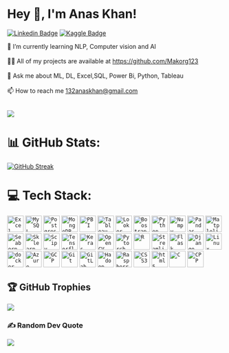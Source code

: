 # Hey 👋, I'm Anas Khan!

[![Linkedin Badge](https://img.shields.io/badge/-LinkedIn-0e76a8?style=flat-square&logo=Linkedin&logoColor=white)](https://linkedin.com/in/mohammed-anas-khan-ab91531a4)
[![Kaggle Badge](https://img.shields.io/badge/-Kaggle-20beff?style=flat-square&logo=Kaggle&logoColor=white)](https://www.kaggle.com/fiq423ubf)


🌱 I’m currently learning NLP, Computer vision and AI<br><br>👨‍💻 All of my projects are available at https://github.com/Makorg123<br><br>💬 Ask me about ML, DL, Excel,SQL, Power Bi, Python, Tableau<br><br>📫 How to reach me 132anaskhan@gmail.com<br><br>

[![](https://visitcount.itsvg.in/api?id=Makorg123&icon=5&color=0)](https://visitcount.itsvg.in)


# 📊 GitHub Stats:
[![GitHub Streak](https://streak-stats.demolab.com?user=Makorg123&theme=default)](https://git.io/streak-stats)<br/>

# 💻 Tech Stack:

  <code><img height = "38" src ='https://www.logo.wine/a/logo/Microsoft_Excel/Microsoft_Excel-Logo.wine.svg' alt = 'Excel'></code>
 <code><img height = "38" src ='https://profilinator.rishav.dev/skills-assets/mysql-original-wordmark.svg' alt = 'MySQL'></code>
 <code><img height = "38" src ='https://profilinator.rishav.dev/skills-assets/postgresql-original-wordmark.svg' alt = 'Postgresql'></code> 
  <code><img height = "38" src ='https://profilinator.rishav.dev/skills-assets/mongodb-original-wordmark.svg' alt = 'MongoDB'></code>
  <code><img height = "38" src ='https://profilinator.rishav.dev/skills-assets/powerbi.png' alt = 'PBI'></code>
 <code><img height = "38" src ='https://profilinator.rishav.dev/skills-assets/tableau.svg' alt = 'Tableau'></code>
  <code><img height = "38" src = 'https://ahana.io/wp-content/uploads/2021/04/looker_logo_meta_v0005.png' alt = 'Looker'></code>
  <code><img height = "38" src = 'https://bootstrapstudio.io/assets/img/logo.png' alt = 'Boostrap Studio'></code>
  <code><img height = "38" src ='https://profilinator.rishav.dev/skills-assets/python-original.svg' alt = 'Python'></code>
  <code><img height = "38" src = 'https://w7.pngwing.com/pngs/134/662/png-transparent-numpy-hd-logo.png' alt = 'Numpy'></code>
  <code><img height = "38" src = 'https://pandas.pydata.org/static/img/pandas.svg' alt ='Pandas'></code>
  <code><img height = "38" src = 'https://image.pngaaa.com/242/4152242-middle.png' alt ='Matplolib'></code>
  <code><img height = "38" src = 'https://seaborn.pydata.org/_images/logo-tall-lightbg.svg' alt ='Seaborn'></code>
  <code><img height = "38" src ='https://upload.wikimedia.org/wikipedia/commons/0/05/Scikit_learn_logo_small.svg' alt = 'Sklearn'></code>
  <code><img height = "38" src ='https://e7.pngegg.com/pngimages/665/534/png-clipart-scipy-numpy-python-scikit-learn-pip-others-miscellaneous-blue.png' alt ='Scipy'></code>
  <code><img height = "38" src ='https://profilinator.rishav.dev/skills-assets/tensorflow-icon.svg' alt = 'Tensorflow'></code>
  <code><img height = "38" src ='https://profilinator.rishav.dev/skills-assets/keras.png' alt = 'Keras'></code>
  <code><img height = "38" src ='https://profilinator.rishav.dev/skills-assets/opencv-icon.svg' alt = 'OpenCV'></code>
  <code><img height = "38" src ='https://profilinator.rishav.dev/skills-assets/pytorch-icon.svg' alt = 'Pytorch'></code>
  <code><img height = "38" src ='https://profilinator.rishav.dev/skills-assets/r.svg' alt = 'R'></code>
  <code><img height = "38" src = 'https://cdn.analyticsvidhya.com/wp-content/uploads/2021/06/39595st.jpeg' alt = 'Streamlit'></code>
  <code><img height = "38" src ='https://profilinator.rishav.dev/skills-assets/flask.png' alt = 'Flask'></code>
  <code><img height = "38" src ='https://profilinator.rishav.dev/skills-assets/django-original.svg' alt = 'Django'></code>
  <code><img height = "38" src ='https://profilinator.rishav.dev/skills-assets/linux-original.svg' alt = 'Linux'></code>
  <code><img height = "38" src ='https://profilinator.rishav.dev/skills-assets/docker-original-wordmark.svg' alt = 'docker'></code> 
  <code><img height = "38" src ='https://profilinator.rishav.dev/skills-assets/microsoft_azure-icon.svg' alt = 'Azure'></code>
  <code><img height = "38" src ='https://profilinator.rishav.dev/skills-assets/google_cloud-icon.svg'  alt = 'GCP'></code>
  <code><img height = "38" src ='https://profilinator.rishav.dev/skills-assets/git-scm-icon.svg' alt = 'Git'></code>
  <code><img height = "38" src ='https://profilinator.rishav.dev/skills-assets/gitlab.svg' alt = 'GitLab'></code>
  <code><img height = "38" src ='https://profilinator.rishav.dev/skills-assets/apache_hadoop-icon.svg'  alt = 'Hadoop'></code>
  <code><img height = "38" src ='https://profilinator.rishav.dev/skills-assets/raspberrypi.png' alt = 'RaspberryPie'></code>
  <code><img height = "38"  src = "https://profilinator.rishav.dev/skills-assets/css3-original-wordmark.svg" alt = 'CSS3'></code>
  <code><img height = "38" src ='https://profilinator.rishav.dev/skills-assets/html5-original-wordmark.svg' alt = 'html5'></code>
  <code><img height = "38" src ='https://profilinator.rishav.dev/skills-assets/c-original.svg' alt = 'C'></code>
  <code><img height = "38" src ='https://profilinator.rishav.dev/skills-assets/cplusplus-original.svg' alt = 'CPP'></code>

  
## 🏆 GitHub Trophies
![](https://github-profile-trophy.vercel.app/?username=Makorg123&theme=oldie&no-frame=false&no-bg=true&margin-w=4)

### ✍️ Random Dev Quote
![](https://quotes-github-readme.vercel.app/api?type=horizontal&theme=radical)





